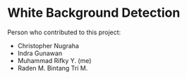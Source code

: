 # White Background Detection

Person who contributed to this project:
 *	Christopher Nugraha<br />
 *	Indra Gunawan<br />
 *	Muhammad Rifky Y. (me)<br />
 *	Raden M. Bintang Tri M.
